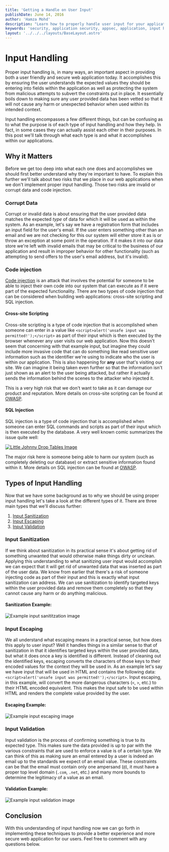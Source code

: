 ```yaml
---
title: 'Getting a Handle on User Input'
publishDate: June 14, 2016
author: 'Hamza Mohd'
description: "Learn how to properly handle user input for your application's security. Understand the different types of input handling and why they're important."
keywords: 'security, application security, appsec, application, input handling, cross-site scripting, injection, code injection, sql injection, xss'
layout: '../../../layouts/BaseLayout.astro'
---
```


# Input Handling

Proper input handling is, in many ways, an important aspect in providing both a user friendly and secure web application today. It accomplishes this by ensuring the user understands the expected values they should be entering into fields within the application as well as protecting the system from malicious attempts to subvert the constraints put in place. It essentially boils down to making sure any user provided data has been vetted so that it will not cause any harm or unexpected behavior when used within its intended context.

Input handling encompasses a few different things, but can be confusing as to what the purpose is of each type of input handling and how they help. In fact, in some cases they can actually assist each other in their purposes. In this post we'll talk through what each type is and what it accomplishes within our applications.

## Why it Matters

Before we get too deep into what each one does and accomplishes we should first better understand why they're important to have. To explain this further we'll talk about two risks that we place in our web applications when we don't implement proper input handling. Those two risks are invalid or corrupt data and code injection.

### Corrupt Data

Corrupt or invalid data is about ensuring that the user provided data matches the expected _type_ of data for which it will be used as within the system. As an example, let's say we have a registration form that includes an input field for the user's email. If the user enters something other than an email and we are not checking for this our system will either store it as is or throw an exception at some point in the operation. If it makes it into our data store we're left with invalid emails that may be critical to the business of our application and result in improper behavior for other functionality (such as attempting to send offers to the user's email address, but it's invalid).

### Code injection

[Code injection](https://www.owasp.org/index.php/Code_Injection) is an attack that involves the potential for someone to be able to inject their own code into our system that can execute as if it were part of the expected functionality. There are two types of code injection that can be considered when building web applications: cross-site scripting and SQL injection.

#### Cross-site Scripting

Cross-site scripting is a type of code injection that is accomplished when someone can enter in a value like `<script>alert('unsafe input was permitted!');</script>` as part of their input which is then executed by the browser whenever any user visits our web application. Now this doesn't seem that concerning with that example input, but imagine they could include more invasive code that can do something like read sensitive user information such as the identifier we're using to indicate who the user is within our application. This is also happening for **any** user that's visiting our site. We can imagine it being taken even further so that the information isn't just shown as an alert to the user being attacked, but rather it actually sends the information behind the scenes to the attacker who injected it.

This is a very high risk that we don't want to take as it can damage our product and reputation. More details on cross-site scripting can be found at [OWASP](<https://www.owasp.org/index.php/Cross-site_Scripting_(XSS)>).

#### SQL Injection

SQL injection is a type of code injection that is accomplished when someone can enter SQL commands and scripts as part of their input which is then executed by the database. A very well known comic summarizes the issue quite well:

<a href="https://xkcd.com/327/">
    <img class="post-image" src="https://imgs.xkcd.com/comics/exploits_of_a_mom.png" alt="Little Johnny Drop Tables Image">
</a>

The major risk here is someone being able to harm our system (such as completely deleting our database) or extract sensitive information found within it. More details on SQL injection can be found at [OWASP](https://www.owasp.org/index.php/SQL_Injection).

## Types of Input Handling

Now that we have some background as to why we should be using proper input handling let's take a look at the different types of it. There are three main types that we'll discuss further:

1. [Input Sanitization](#input-sanitization)
2. [Input Escaping](#input-escaping)
3. [Input Validation](#input-validation)

### Input Sanitization

If we think about sanitization in its practical sense it's about getting rid of something unwanted that would otherwise make things dirty or unclean. Applying this understanding to what sanitizing user input would accomplish we can expect that it will get rid of unwanted data that was inserted as part of the user data. We know from earlier that there's a risk of someone injecting code as part of their input and this is exactly what input sanitization can address. We can use sanitization to identify targeted keys within the user provided data and remove them completely so that they cannot cause any harm or do anything malicious.

#### Sanitization Example:

<img class="post-image" src="/assets/old-posts/img/input-sanitization-example.png" alt="Example input sanititzation image">

### Input Escaping

We all understand what escaping means in a practical sense, but how does this apply to user input? Well it handles things in a similar sense to that of sanitization in that it identifies targeted keys within the user provided data, but what it does once a key is identified is different. Instead of cleaning out the identified keys, escaping converts the characters of those keys to their encoded values for the context they will be used in. As an example let's say we have input that will be used in HTML and contains the following data: `<script>alert('unsafe input was permitted!');</script>`. Input escaping, in this example, will convert the more dangerous characters (`<`, `>`, etc.) to their HTML encoded equivalent. This makes the input safe to be used within HTML and renders the complete value provided by the user.

#### Escaping Example:

<img class="post-image" src="/assets/old-posts/img/input-escaping-example.png" alt="Example input escaping image">

### Input Validation

Input validation is the process of confirming something is true to its expected type. This makes sure the data provided is up to par with the various constraints that are used to enforce a value is of a certain type. We can think of this as making sure an email entered by a user is indeed an email up to the standards we expect of an email value. These constraints can be that the email must contain only one ampersand (`@`), it must have a proper top level domain (`.com`, `.net`, etc.) and many more bounds to determine the legitimacy of a value as an email.

#### Validation Example:

<img class="post-image" src="/assets/old-posts/img/input-validation-example.png" alt="Example input validation image">

## Conclusion

With this understanding of input handling now we can go forth in implementing these techniques to provide a better experience and more secure web application for our users. Feel free to comment with any questions below.
